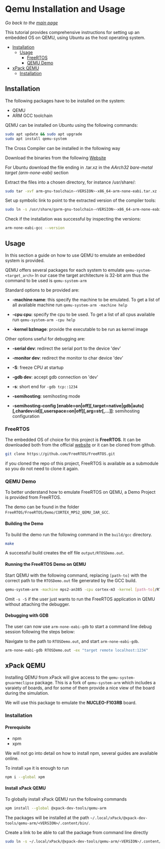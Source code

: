 # Qemu Installation and Usage

_Go back to the [main page](../README.md)_

This tutorial provides comprehensive instructions for setting up an embedded OS on QEMU, using Ubuntu as the host operating system.

- [Installation](#installation)
  - [Usage](#usage)
    - [FreeRTOS](#freertos)
    - [QEMU Demo](#qemu-demo)
- [xPack QEMU](#xpack-qemu)
  - [Installation](#installation-1)

## Installation

The following packages have to be installed on the system:

- QEMU
- ARM GCC toolchain

QEMU can be installed on Ubuntu using the following commands:

```bash
sudo apt update && sudo apt upgrade
sudo apt install qemu-system
```

The Cross Compiler can be installed in the following way

Download the binaries from the following [Website](https://developer.arm.com/downloads/-/arm-gnu-toolchain-downloads)

For Ubuntu download the file ending in .tar.xz in the _AArch32 bare-metal target (arm-none-eabi)_ section

Extract the files into a chosen directory, for instance /usr/share/:

```bash
sudo tar -xvf arm-gnu-toolchain-<VERSION>-x86_64-arm-none-eabi.tar.xz -C /usr/share/
```

Set up symbolic link to point to the extracted version of the compiler tools:

```bash
sudo ln -s /usr/share/garm-gnu-toolchain-<VERSION>-x86_64-arm-none-eabi/bin/arm-* /usr/bin/
```

Check if the installation was successful by inspecting the versions:

```bash
arm-none-eabi-gcc --version
```

## Usage

In this section a guide on how to use QEMU to emulate an embedded system is provided.

QEMU offers several packages for each system to emulate `qemu-system-<target_arch>` In our case the target architecture is 32-bit arm thus the command to be used is `qemu-system-arm`

Standard options to be provided are:

- **-machine name**: this specify the machine to be emulated. To get a list of all available machine run `qemu-system-arm -machine help`

- **-cpu cpu**: specify the cpu to be used. To get a list of all cpus available run `qemu-system-arm -cpu help`

- **-kernel bzImage**: provide the executable to be run as kernel image

Other options useful for debugging are:

- **-serial dev**: redirect the serial port to the device 'dev'

- **-monitor dev**: redirect the monitor to char device 'dev'

- **-S**: freeze CPU at startup

- **-gdb dev**: accept gdb connection on 'dev'

- **-s**: short end for `-gdb tcp::1234`

- **-semihosting**: semihosting mode

- **-semihosting-config [enable=on|off][,target=native|gdb|auto][,chardev=id][,userspace=on|off][,arg=str[,...]]**: semihosting configuration

### FreeRTOS

The embedded OS of choice for this project is **FreeRTOS**. It can be downloaded both from the official [website](https://www.freertos.org/a00104.html) or it can be cloned from github.

```bash
git clone https://github.com/FreeRTOS/FreeRTOS.git
```

if you cloned the repo of this project, FreeRTOS is available as a submodule so you do not need to clone it again.

### QEMU Demo

To better understand how to emulate FreeRTOS on QEMU, a Demo Project is provided from FreeRTOS.

The demo can be found in the folder `FreeRTOS/FreeRTOS/Demo/CORTEX_MPS2_QEMU_IAR_GCC`.

#### Building the Demo

To build the demo run the following command in the `build/gcc` directory.

```bash
make
```

A successful build creates the elf file `output/RTOSDemo.out`.

#### Running the FreeRTOS Demo on QEMU

Start QEMU with the following command, replacing `[path-to]` with the correct path to the `RTOSDemo.out` file generated by the GCC build.

```bash
qemu-system-arm -machine mps2-an385 -cpu cortex-m3 -kernel [path-to]/RTOSDemo.out -monitor none -nographic -serial stdio -s -S
```

Omit `-s -S` if the user just wants to run the FreeRTOS application in QEMU without attaching the debugger.

#### Debugging with GDB

The user can now use `arm-none-eabi-gdb` to start a command line debug session following the steps below:

Navigate to the path to `RTOSDemo.out`, and start `arm-none-eabi-gdb`.

```bash
arm-none-eabi-gdb RTOSDemo.out -ex "target remote localhost:1234"
```

## xPack QEMU

Installing QEMU from xPack will give access to the `qemu-system-gnuarmeclipse` package. This is a fork of `qemu-system-arm` which includes a varaiety of boards, and for some of them provide a nice view of the board during the simulation.

We will use this package to emulate the **NUCLEO-F103RB** board.

### Installation

#### Prerequisite

- npm
- xpm

We will not go into detail on how to install npm, several guides are available online.

To install `xpm` it is enough to run

```bash
npm i --global xpm
```

#### Install xPack QEMU

To globally install xPack QEMU run the following commands

```bash
xpm install --global @xpack-dev-tools/qemu-arm
```

The packages will be installed at the path `~/.local/xPack/@xpack-dev-tools/qemu-arm/<VERSION>/.content/bin/`.

Create a link to be able to call the package from command line directly

```bash
sudo ln -s ~/.local/xPack/@xpack-dev-tools/qemu-arm/<VERSION>/.content/bin/qemu-system-gnuarmeclipse /usr/bin/qemu-system-gnuarmeclipse
```
